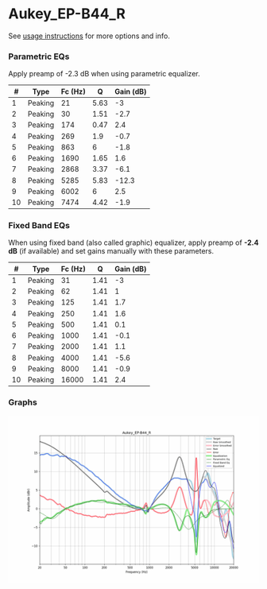 # Aukey_EP-B44_R
See [usage instructions](https://github.com/jaakkopasanen/AutoEq#usage) for more options and info.

### Parametric EQs
Apply preamp of -2.3 dB when using parametric equalizer.

|   # | Type    |   Fc (Hz) |    Q |   Gain (dB) |
|-----|---------|-----------|------|-------------|
|   1 | Peaking |        21 | 5.63 |        -3   |
|   2 | Peaking |        30 | 1.51 |        -2.7 |
|   3 | Peaking |       174 | 0.47 |         2.4 |
|   4 | Peaking |       269 | 1.9  |        -0.7 |
|   5 | Peaking |       863 | 6    |        -1.8 |
|   6 | Peaking |      1690 | 1.65 |         1.6 |
|   7 | Peaking |      2868 | 3.37 |        -6.1 |
|   8 | Peaking |      5285 | 5.83 |       -12.3 |
|   9 | Peaking |      6002 | 6    |         2.5 |
|  10 | Peaking |      7474 | 4.42 |        -1.9 |

### Fixed Band EQs
When using fixed band (also called graphic) equalizer, apply preamp of **-2.4 dB** (if available) and set gains manually with these parameters.

|   # | Type    |   Fc (Hz) |    Q |   Gain (dB) |
|-----|---------|-----------|------|-------------|
|   1 | Peaking |        31 | 1.41 |        -3   |
|   2 | Peaking |        62 | 1.41 |         1   |
|   3 | Peaking |       125 | 1.41 |         1.7 |
|   4 | Peaking |       250 | 1.41 |         1.6 |
|   5 | Peaking |       500 | 1.41 |         0.1 |
|   6 | Peaking |      1000 | 1.41 |        -0.1 |
|   7 | Peaking |      2000 | 1.41 |         1.1 |
|   8 | Peaking |      4000 | 1.41 |        -5.6 |
|   9 | Peaking |      8000 | 1.41 |        -0.9 |
|  10 | Peaking |     16000 | 1.41 |         2.4 |

### Graphs
![](./Aukey_EP-B44_R.png)
